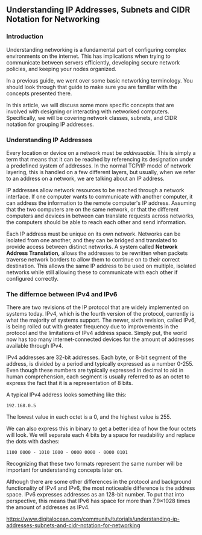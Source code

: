 ## Understanding IP Addresses, Subnets and CIDR Notation for Networking

### Introduction

Understanding networking is a fundamental part of configuring complex environments on the internet. This has implications when trying to communicate between servers efficiently, developing secure network policies, and keeping your nodes organized.

In a previous guide, we went over some basic networking terminology. You should look through that guide to make sure you are familiar with the concepts presented there.

In this article, we will discuss some more specific concepts that are involved with designing or interacting with networked computers. Specifically, we will be covering network classes, subnets, and CIDR notation for grouping IP addresses.

### Understanding IP Addresses

Every location or device on a network must be _addressable._ This is simply a term that means that it can be reached by referencing its designation under a predefined system of addresses. In the normal TCP/IP model of network layering, this is handled on a few different layers, but usually, when we refer to an address on a network, we are talking about an IP address.

IP addresses allow network resources to be reached through a network interface. If one computer wants to communicate with another computer, it can address the information to the remote computer's IP address. Assuming that the two computers are on the same network, or that the different computers and devices in between can translate requests across networks, the computers should be able to reach each other and send information.

Each IP address must be unique on its own network. Networks can be isolated from one another, and they can be bridged and translated to provide access between distinct networks. A system called **Network Address Translation,** allows the addresses to be rewritten when packets traverse network borders to allow them to continue on to their correct destination. This allows the same IP address to be used on multiple, isolated networks while still allowing these to communicate with each other if configured correctly.

### The differnce between IPv4 and IPv6

There are two revisions of the IP protocol that are widely implemented on systems today. IPv4, which is the fourth version of the protocol, currently is what the majority of systems support. The newer, sixth revision, called IPv6, is being rolled out with greater frequency due to improvements in the protocol and the limitations of IPv4 address space. Simply put, the world now has too many internet-connected devices for the amount of addresses available through IPv4.

IPv4 addresses are 32-bit addresses. Each byte, or 8-bit segment of the address, is divided by a period and typically expressed as a number 0-255. Even though these numbers are typically expressed in decimal to aid in human comprehension, each segment is usually referred to as an octet to express the fact that it is a representation of 8 bits.

A typical IPv4 address looks something like this:

```
192.168.0.5
```

The lowest value in each octet is a 0, and the highest value is 255.

We can also express this in binary to get a better idea of how the four octets will look. We will separate each 4 bits by a space for readability and replace the dots with dashes:

```
1100 0000 - 1010 1000 - 0000 0000 - 0000 0101
```

Recognizing that these two formats represent the same number will be important for understanding concepts later on.

Although there are some other differences in the protocol and background functionality of IPv4 and IPv6, the most noticeable difference is the address space. IPv6 expresses addresses as an 128-bit number. To put that into perspective, this means that IPv6 has space for more than 7.9×1028 times the amount of addresses as IPv4.

https://www.digitalocean.com/community/tutorials/understanding-ip-addresses-subnets-and-cidr-notation-for-networking















